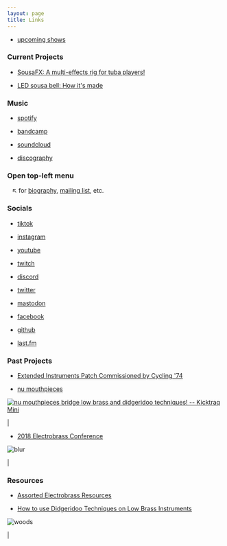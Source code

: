 ```yaml
---
layout: page
title: Links
---
```


- [upcoming shows](https://www.sousastep.quest/upcoming/) 

### Current Projects

- [SousaFX: A multi-effects rig for tuba players!](https://sousastep.github.io/SousaFX-docs/)

- [LED sousa bell: How it's made](https://jbaylies.github.io/Electrobrass_Encyclopedia/content/tutorials/LED-sousa-bell.html)

### Music

- [spotify](https://open.spotify.com/artist/12OpXcX0kDIYU6EBIFDj6N)

- [bandcamp](https://sousastep.bandcamp.com/)

- [soundcloud](https://soundcloud.com/sousastep)

- [discography](https://www.sousastep.quest/discography/)

### Open top-left menu

   ↖ for [biography](https://www.sousastep.quest/biography/), [mailing list](https://www.sousastep.quest/mailinglist/), etc.

### Socials

- [tiktok](https://tiktok.com/@sousastep)

- [instagram](https://instagram.com/sousasteps)

- [youtube](https://www.youtube.com/@sousastep)

- [twitch](https://www.twitch.tv/sousastep)

- [discord](https://discord.com/invite/feBwTZt84d)

- [twitter](https://x.com/sousastep1)

- [mastodon](https://mastodon.social/@sousastep)

- [facebook](https://www.facebook.com/sousasteps)

- [github](https://github.com/jbaylies)

- [last.fm](https://www.last.fm/user/jbaylies)


### Past Projects

- [Extended Instruments Patch Commissioned by Cycling '74](https://cycling74.com/articles/extended-instruments-in-max)

- [nu mouthpieces](https://web.archive.org/web/20230922050431/https://numouthpieces.com/)

<a href="https://www.kicktraq.com/projects/1615538060/nu-mouthpieces-bridge-low-brass-and-didgeridoo-tec/" target="_blank"><img src="https://www.kicktraq.com/projects/1615538060/nu-mouthpieces-bridge-low-brass-and-didgeridoo-tec/minichart.png" alt="nu mouthpieces bridge low brass and didgeridoo techniques! -- Kicktraq Mini" title="nu mouthpieces bridge low brass and didgeridoo techniques! -- Kicktraq Mini"></a>

|

- [2018 Electrobrass Conference](https://www.electrobrass.com/)

![blur](../images/john1.jpg)

|

### Resources

- [Assorted Electrobrass Resources](https://jbaylies.github.io/Electrobrass_Encyclopedia/content/resources/links.html)

- [How to use Didgeridoo Techniques on Low Brass Instruments](https://www.youtube.com/watch?v=RdcRZR2hH6Q)

![woods](../images/woods.jpg)

|
